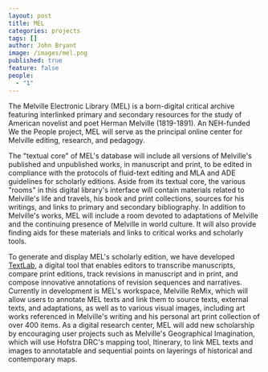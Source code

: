 ```yaml
---
layout: post
title: MEL
categories: projects
tags: []
author: John Bryant
image: /images/mel.png
published: true
feature: false
people:
  - "1"
---
```


The Melville Electronic Library (MEL) is a born-digital critical archive featuring interlinked primary and secondary resources for the study of American novelist and poet Herman Melville (1819-1891).  An NEH-funded We the People project, MEL will serve as the principal online center for Melville editing, research, and pedagogy.

<!--more-->

The "textual core" of MEL's database will include all versions of Melville's published and unpublished works, in manuscript and print, to be edited in compliance with the protocols of fluid-text editing and MLA and ADE guidelines for scholarly editions.  Aside from its textual core, the various "rooms" in this digital library's interface will contain materials related to Melville's life and travels, his book and print collections, sources for his writings, and links to primary and secondary bibliography.  In addition to Melville's works, MEL will include a room devoted to adaptations of Melville and the continuing presence of Melville in world culture.  It will also provide finding aids for these materials and links to critical works and scholarly tools.

To generate and display MEL's scholarly edition, we have developed [TextLab](http://mel.hofstra.edu/textlab.html), a digital tool that enables editors to transcribe manuscripts, compare print editions, track revisions in manuscript and in print, and compose innovative annotations of revision sequences and narratives.  Currently in development is MEL's workspace, Melville ReMix, which will allow users to annotate MEL texts and link them to source texts, external texts, and adaptations, as well as to various visual images, including art works referenced in Melville's writing and his personal art print collection of over 400 items.  As a digital research center, MEL will add new scholarship by encouraging user projects such as Melville's Geographical Imagination, which will use Hofstra DRC's mapping tool, Itinerary, to link MEL texts and images to annotatable and sequential points on layerings of historical and contemporary maps.